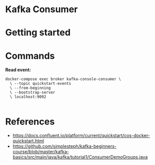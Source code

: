 # Kafka Consumer

# Getting started

# Commands

**Read event:**

```
docker-compose exec broker kafka-console-consumer \ 
  \ --topic quickstart-events 
  \ --from-beginning 
  \ --bootstrap-server 
  \ localhost:9092 
        
```

# References

- https://docs.confluent.io/platform/current/quickstart/cos-docker-quickstart.html
- https://github.com/simplesteph/kafka-beginners-course/blob/master/kafka-basics/src/main/java/kafka/tutorial1/ConsumerDemoGroups.java